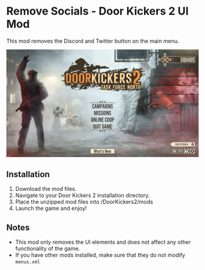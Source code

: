# Remove Socials - Door Kickers 2 UI Mod

This mod removes the Discord and Twitter button on the main menu.

![mod_image](/RemoveSocials/mod_image.jpg)

## Installation

1. Download the mod files.
2. Navigate to your Door Kickers 2 installation directory.
3. Place the unzipped mod files into /DoorKickers2/mods
4. Launch the game and enjoy!

## Notes

- This mod only removes the UI elements and does not affect any other functionality of the game.
- If you have other mods installed, make sure that they do not modify `menus.xml`
